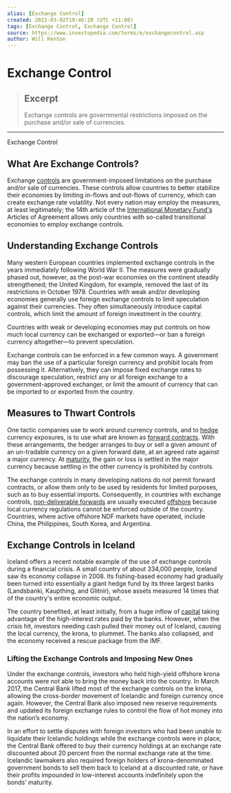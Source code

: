 ```yaml
---
alias: [Exchange Control]
created: 2021-03-02T19:46:20 (UTC +11:00)
tags: [Exchange Control, Exchange Control]
source: https://www.investopedia.com/terms/e/exchangecontrol.asp
author: Will Kenton
---
```


# Exchange Control

> ## Excerpt
> Exchange controls are governmental restrictions imposed on the purchase and/or sale of currencies.

---

Exchange Control
## What Are Exchange Controls?

Exchange [controls](https://www.investopedia.com/terms/c/control.asp) are government-imposed limitations on the purchase and/or sale of currencies. These controls allow countries to better stabilize their economies by limiting in-flows and out-flows of currency, which can create exchange rate volatility. Not every nation may employ the measures, at least legitimately; the 14th article of the [International Monetary Fund's](https://www.investopedia.com/terms/i/imf.asp) Articles of Agreement allows only countries with so-called transitional economies to employ exchange controls.

## Understanding Exchange Controls

Many western European countries implemented exchange controls in the years immediately following World War II. The measures were gradually phased out, however, as the post-war economies on the continent steadily strengthened; the United Kingdom, for example, removed the last of its restrictions in October 1979. Countries with weak and/or developing economies generally use foreign exchange controls to limit speculation against their currencies. They often simultaneously introduce capital controls, which limit the amount of foreign investment in the country.

Countries with weak or developing economies may put controls on how much local currency can be exchanged or exported—or ban a foreign currency altogether—to prevent speculation.

Exchange controls can be enforced in a few common ways. A government may ban the use of a particular foreign currency and prohibit locals from possessing it. Alternatively, they can impose fixed exchange rates to discourage speculation, restrict any or all foreign exchange to a government-approved exchanger, or limit the amount of currency that can be imported to or exported from the country.

## Measures to Thwart Controls

One tactic companies use to work around currency controls, and to [hedge](https://www.investopedia.com/terms/h/hedge.asp) currency exposures, is to use what are known as [forward contracts](https://www.investopedia.com/terms/f/forwardcontract.asp). With these arrangements, the hedger arranges to buy or sell a given amount of an un-tradable currency on a given forward date, at an agreed rate against a major currency. At [maturity](https://www.investopedia.com/terms/m/maturity.asp), the gain or loss is settled in the major currency because settling in the other currency is prohibited by controls.

The exchange controls in many developing nations do not permit forward contracts, or allow them only to be used by residents for limited purposes, such as to buy essential imports. Consequently, in countries with exchange controls, [non-deliverable forwards](https://www.investopedia.com/video/play/nondeliverable-forward-ndf/) are usually executed [offshore](https://www.investopedia.com/terms/o/offshore.asp) because local currency regulations cannot be enforced outside of the country. Countries, where active offshore NDF markets have operated, include China, the Philippines, South Korea, and Argentina.

## Exchange Controls in Iceland

Iceland offers a recent notable example of the use of exchange controls during a financial crisis. A small country of about 334,000 people, Iceland saw its economy collapse in 2008. Its fishing-based economy had gradually been turned into essentially a giant hedge fund by its three largest banks (Landsbanki, Kaupthing, and Glitnir), whose assets measured 14 times that of the country's entire economic output.

The country benefited, at least initially, from a huge inflow of [capital](https://www.investopedia.com/terms/c/capital.asp) taking advantage of the high-interest rates paid by the banks. However, when the crisis hit, investors needing cash pulled their money out of Iceland, causing the local currency, the krona, to plummet. The banks also collapsed, and the economy received a rescue package from the IMF.

### Lifting the Exchange Controls and Imposing New Ones

Under the exchange controls, investors who held high-yield offshore krona accounts were not able to bring the money back into the country. In March 2017, the Central Bank lifted most of the exchange controls on the krona, allowing the cross-border movement of Icelandic and foreign currency once again. However, the Central Bank also imposed new reserve requirements and updated its foreign exchange rules to control the flow of hot money into the nation’s economy.

In an effort to settle disputes with foreign investors who had been unable to liquidate their Icelandic holdings while the exchange controls were in place, the Central Bank offered to buy their currency holdings at an exchange rate discounted about 20 percent from the normal exchange rate at the time. Icelandic lawmakers also required foreign holders of krona-denominated government bonds to sell them back to Iceland at a discounted rate, or have their profits impounded in low-interest accounts indefinitely upon the bonds’ maturity.
